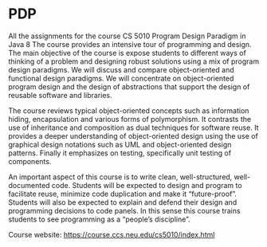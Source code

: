 # PDP
All the assignments for the course CS 5010 Program Design Paradigm in Java 8
The course provides an intensive tour of programming and design. The main objective of the course is expose students to different ways of thinking of a problem and designing robust solutions using a mix of program design paradigms. We will discuss and compare object-oriented and functional design paradigms. We will concentrate on object-oriented program design and the design of abstractions that support the design of reusable software and libraries.

The course reviews typical object-oriented concepts such as information hiding, encapsulation and various forms of polymorphism. It contrasts the use of inheritance and composition as dual techniques for software reuse. It provides a deeper understanding of object-oriented design using the use of graphical design notations such as UML and object-oriented design patterns. Finally it emphasizes on testing, specifically unit testing of components.

An important aspect of this course is to write clean, well-structured, well-documented code. Students will be expected to design and program to facilitate reuse, minimize code duplication and make it “future-proof”. Students will also be expected to explain and defend their design and programming decisions to code panels. In this sense this course trains students to see programming as a “people’s discipline”.

Course website: https://course.ccs.neu.edu/cs5010/index.html
